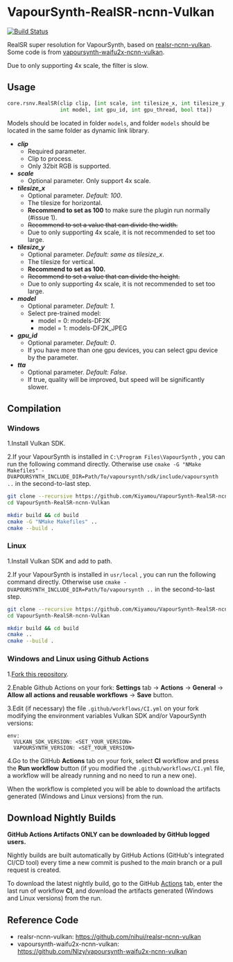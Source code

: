 # VapourSynth-RealSR-ncnn-Vulkan

[![Build Status](https://github.com/Kiyamou/VapourSynth-RealSR-ncnn-Vulkan/workflows/CI/badge.svg)](https://github.com/Kiyamou/VapourSynth-RealSR-ncnn-Vulkan/actions)

RealSR super resolution for VapourSynth, based on [realsr-ncnn-vulkan](https://github.com/nihui/realsr-ncnn-vulkan). Some code is from [vapoursynth-waifu2x-ncnn-vulkan](https://github.com/Nlzy/vapoursynth-waifu2x-ncnn-vulkan).

Due to only supporting 4x scale, the filter is slow.

## Usage

```python
core.rsnv.RealSR(clip clip, [int scale, int tilesize_x, int tilesize_y,
                 int model, int gpu_id, int gpu_thread, bool tta])
```

Models should be located in folder `models`, and folder `models` should be located in the same folder as dynamic link library.

* ***clip***
  * Required parameter.
  * Clip to process.
  * Only 32bit RGB is supported.
* ***scale***
  * Optional parameter. Only support 4x scale.
* ***tilesize_x***
  * Optional parameter. *Default: 100*.
  * The tilesize for horizontal.
  * **Recommend to set as 100** to make sure the plugin run normally (#issue 1).
  * ~~Recommend to set a value that can divide the width.~~
  * Due to only supporting 4x scale, it is not recommended to set too large.
* ***tilesize_y***
  * Optional parameter. *Default: same as tilesize_x*.
  * The tilesize for vertical.
  * **Recommend to set as 100.**
  * ~~Recommend to set a value that can divide the height.~~
  * Due to only supporting 4x scale, it is not recommended to set too large.
* ***model***
  * Optional parameter. *Default: 1*.
  * Select pre-trained model:
    * model = 0: models-DF2K
    * model = 1: models-DF2K_JPEG
* ***gpu_id***
  * Optional parameter. *Default: 0*.
  * If you have more than one gpu devices, you can select gpu device by the parameter.
* ***tta***
  * Optional parameter. *Default: False*.
  * If true, quality will be improved, but speed will be significantly slower.

## Compilation

### Windows

1.Install Vulkan SDK.

2.If your VapourSynth is installed in `C:\Program Files\VapourSynth` , you can run the following command directly. Otherwise use `cmake -G "NMake Makefiles" -DVAPOURSYNTH_INCLUDE_DIR=Path/To/vapoursynth/sdk/include/vapoursynth ..` in the second-to-last step.

```bash
git clone --recursive https://github.com/Kiyamou/VapourSynth-RealSR-ncnn-Vulkan.git
cd VapourSynth-RealSR-ncnn-Vulkan

mkdir build && cd build
cmake -G "NMake Makefiles" ..
cmake --build .
```

### Linux

1.Install Vulkan SDK and add to path.

2.If your VapourSynth is installed in `usr/local` , you can run the following command directly. Otherwise use `cmake -DVAPOURSYNTH_INCLUDE_DIR=Path/To/vapoursynth ..` in the second-to-last step.

```bash
git clone --recursive https://github.com/Kiyamou/VapourSynth-RealSR-ncnn-Vulkan.git
cd VapourSynth-RealSR-ncnn-Vulkan

mkdir build && cd build
cmake ..
cmake --build .
```

### Windows and Linux using Github Actions

1.[Fork this repository](https://github.com/Kiyamou/VapourSynth-RealSR-ncnn-Vulkan/fork).

2.Enable Github Actions on your fork: **Settings** tab -> **Actions** -> **General** -> **Allow all actions and reusable workflows** -> **Save** button.

3.Edit (if necessary) the file `.github/workflows/CI.yml` on your fork modifying the environment variables Vulkan SDK and/or VapourSynth versions:

```
env:
  VULKAN_SDK_VERSION: <SET_YOUR_VERSION>
  VAPOURSYNTH_VERSION: <SET_YOUR_VERSION>
```

4.Go to the GitHub **Actions** tab on your fork, select **CI** workflow and press the **Run workflow** button (if you modified the `.github/workflows/CI.yml` file, a workflow will be already running and no need to run a new one).

When the workflow is completed you will be able to download the artifacts generated (Windows and Linux versions) from the run.

## Download Nightly Builds

**GitHub Actions Artifacts ONLY can be downloaded by GitHub logged users.**

Nightly builds are built automatically by GitHub Actions (GitHub's integrated CI/CD tool) every time a new commit is pushed to the _main_ branch or a pull request is created.

To download the latest nightly build, go to the GitHub [Actions](https://github.com/Kiyamou/VapourSynth-RealSR-ncnn-Vulkan/actions/workflows/CI.yml) tab, enter the last run of workflow **CI**, and download the artifacts generated (Windows and Linux versions) from the run.

## Reference Code

* realsr-ncnn-vulkan: https://github.com/nihui/realsr-ncnn-vulkan
* vapoursynth-waifu2x-ncnn-vulkan: https://github.com/Nlzy/vapoursynth-waifu2x-ncnn-vulkan

